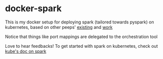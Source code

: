 # docker-spark
This is my docker setup for deploying spark (tailored towards pyspark) on kubernetes, based on other peeps' [existing](https://github.com/mattf/openshift-spark) and [work](https://github.com/gettyimages/docker-spark)

Notice that things like port mappings are delegated to the orchestration tool

Love to hear feedbacks! To get started with spark on kubernetes, check out [kube's doc on spark](http://kubernetes.io/v1.1/examples/spark/README.html)
